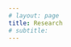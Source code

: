 ```yaml
---
# layout: page
title: Research
# subtitle:
---
```


<!---
# ![ML to discover phase transitions](/assets/img/spin_extrapolation_prl.png){: style="float: right"}
# What if we could explore physical observables where data could not be aquired? 

# <img src="https://render.githubusercontent.com/render/math?math=e^{i \pi} = -1">


# ## Potential energy surfaces with Gaussian Processes



# ## Inverse design of physical models
--->
